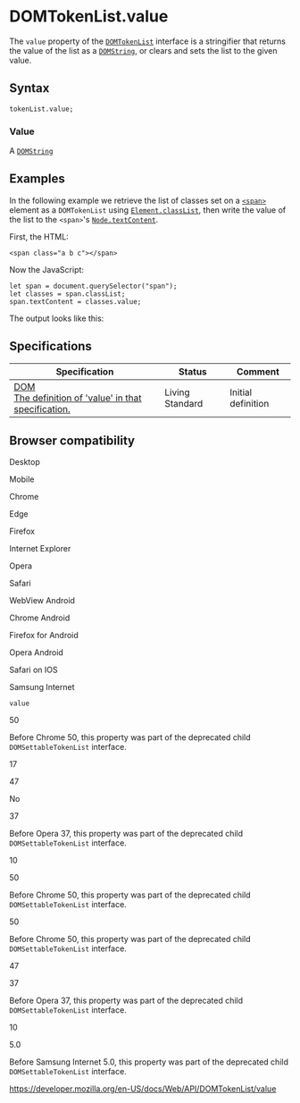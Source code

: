 # DOMTokenList.value

The `value` property of the [`DOMTokenList`](../domtokenlist) interface is a stringifier that returns the value of the list as a [`DOMString`](../domstring), or clears and sets the list to the given value.

## Syntax

    tokenList.value;

### Value

A [`DOMString`](../domstring)

## Examples

In the following example we retrieve the list of classes set on a [`<span>`](https://developer.mozilla.org/en-US/docs/Web/HTML/Element/span) element as a `DOMTokenList` using [`Element.classList`](../element/classlist), then write the value of the list to the `<span>`'s [`Node.textContent`](../node/textcontent).

First, the HTML:

    <span class="a b c"></span>

Now the JavaScript:

    let span = document.querySelector("span");
    let classes = span.classList;
    span.textContent = classes.value;

The output looks like this:

## Specifications

<table><thead><tr class="header"><th>Specification</th><th>Status</th><th>Comment</th></tr></thead><tbody><tr class="odd"><td><a href="https://dom.spec.whatwg.org/#dom-domtokenlist-value">DOM<br />
<span class="small">The definition of 'value' in that specification.</span></a></td><td><span class="spec-living">Living Standard</span></td><td>Initial definition</td></tr></tbody></table>

## Browser compatibility

Desktop

Mobile

Chrome

Edge

Firefox

Internet Explorer

Opera

Safari

WebView Android

Chrome Android

Firefox for Android

Opera Android

Safari on IOS

Samsung Internet

`value`

50

Before Chrome 50, this property was part of the deprecated child `DOMSettableTokenList` interface.

17

47

No

37

Before Opera 37, this property was part of the deprecated child `DOMSettableTokenList` interface.

10

50

Before Chrome 50, this property was part of the deprecated child `DOMSettableTokenList` interface.

50

Before Chrome 50, this property was part of the deprecated child `DOMSettableTokenList` interface.

47

37

Before Opera 37, this property was part of the deprecated child `DOMSettableTokenList` interface.

10

5.0

Before Samsung Internet 5.0, this property was part of the deprecated child `DOMSettableTokenList` interface.

<a href="https://developer.mozilla.org/en-US/docs/Web/API/DOMTokenList/value" class="_attribution-link">https://developer.mozilla.org/en-US/docs/Web/API/DOMTokenList/value</a>
